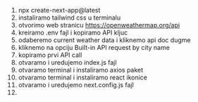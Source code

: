 1. npx create-next-app@latest
2. instaliramo tailwind css u terminalu
3. otvorimo web stranicu https://openweathermap.org/api
4. kreiramo .env fajl i kopiramo API kljuc
5. odaberemo current weather data i kliknemo api doc dugme
6. kliknemo na opciju Built-in API request by city name 
7. kopiramo prvi API call
8. otvaramo i uredujemo index.js fajl
9. otvaramo terminal i instaliramo axios paket
10. otvaramo terminal i instaliramo react ikonice
11. otvaramo i uredujemo next.config.js fajl
12. 